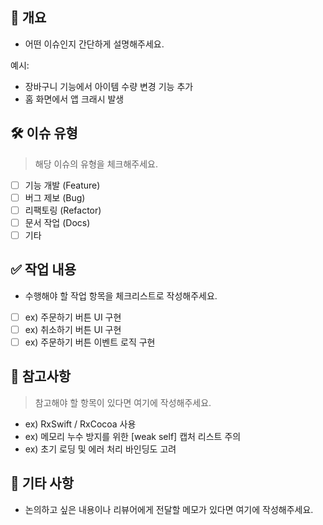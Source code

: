 ## 🧾 개요
- 어떤 이슈인지 간단하게 설명해주세요.

예시:
- 장바구니 기능에서 아이템 수량 변경 기능 추가
- 홈 화면에서 앱 크래시 발생

## 🛠️ 이슈 유형
> 해당 이슈의 유형을 체크해주세요.

- [ ] 기능 개발 (Feature)
- [ ] 버그 제보 (Bug)
- [ ] 리팩토링 (Refactor)
- [ ] 문서 작업 (Docs)
- [ ] 기타

## ✅ 작업 내용
- 수행해야 할 작업 항목을 체크리스트로 작성해주세요.

- [ ] ex) 주문하기 버튼 UI 구현
- [ ] ex) 취소하기 버튼 UI 구현
- [ ] ex) 주문하기 버튼 이벤트 로직 구현

## 📝 참고사항
> 참고해야 할 항목이 있다면 여기에 작성해주세요.

- ex) RxSwift / RxCocoa 사용
- ex) 메모리 누수 방지를 위한 [weak self] 캡처 리스트 주의
- ex) 초기 로딩 및 에러 처리 바인딩도 고려

## 📌 기타 사항
- 논의하고 싶은 내용이나 리뷰어에게 전달할 메모가 있다면 여기에 작성해주세요.
